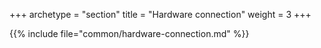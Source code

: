 +++
archetype = "section"
title = "Hardware connection"
weight = 3
+++

{{% include file="common/hardware-connection.md" %}}

